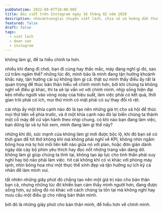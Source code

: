 ```yaml
---
pubDatetime: 2022-09-07T10:00:00Z
title: Bài viết trên Instagram ngày 16 tháng 02 năm 2020
description: nhavantuonglai chuyên viết lách, chia sẻ và hướng dẫn thuần thục khi thực hành viết lách qua những bài chia sẻ trên Instagram chính thức.
featured: false
draft: false
tags:
  - viet lach
  - doan van
  - instagram
---
```


không làm gì, để ta hiểu chính ta hơn.

nhiều khi đang đi chơi, bạn đi cùng hay thắc mắc, mày đang nghĩ gì đó, sao cứ trầm ngâm thế? những lúc đó, mình bảo là mình đang tận hưởng khoảnh khắc này, tận hưởng cái sự không làm gì cả. thật sự mình thấy điều ấy rất là quan trọng để thúc bản thân hiểu về chính mình hơn, bởi khi chúng ta không nghĩ về điều gì khác, thì ta sẽ lại vẩn vơ với chính mình. nhịp sống hiện đại kéo nhiều người vào vòng xoáy của hiệu suất, làm việc phải có kết quả, thời gian trôi phải có ích, mọi thứ mình có mặt phải có sự thay đổi rõ rệt.

cái nhịp ấy một khía cạnh nào đó là tạo nên những giá trị cho xã hội để thúc mọi thứ tiến về phía trước, và ở một khía cạnh nào đó lại biến chúng ta thành một cỗ máy để cứ vận hành theo nhịp chung. có khi nào bạn đang làm việc, bạn dừng lại và tự hỏi xem, mình đang làm gì thế này?

những khi đó, sức mạnh của không làm gì mới được bộc lộ, khi đó bạn sẽ có thời gian để hít thở không khí mà không phải nghĩ về KPI, không nhìn ngắm bông hoa mà tự hỏi mối liên kết nào giữa nó với plan, hoặc đơn giản dành ngày dài cày bộ phim yêu thích hay đọc nốt những trang văn dang dở. không làm gì giúp chúng ta tĩnh tại, không tạo áp lực cho tinh thần phải suy nghĩ hay bộ não phải làm việc. hít cái không khí có vị khác với phòng máy lạnh, nhìn bông hoa như một thực thể xinh đẹp và tận hưởng sự ích kỷ cá nhân để làm mình vui.

tất nhiên những giây phút đó chẳng tạo nên một giá trị nào cho bản thân bạn cả, nhưng những lúc đó khiến bạn cảm thấy mình _người_ hơn, đang được sống hơn, sự sống đó nó khác với cách chúng ta tồn tại mà không nghĩ hay mưu cầu một điều gì cho riêng bản thân mình.

bởi đó là những giây phút cho bản thân mình, để hiểu hơn về chính mình.
